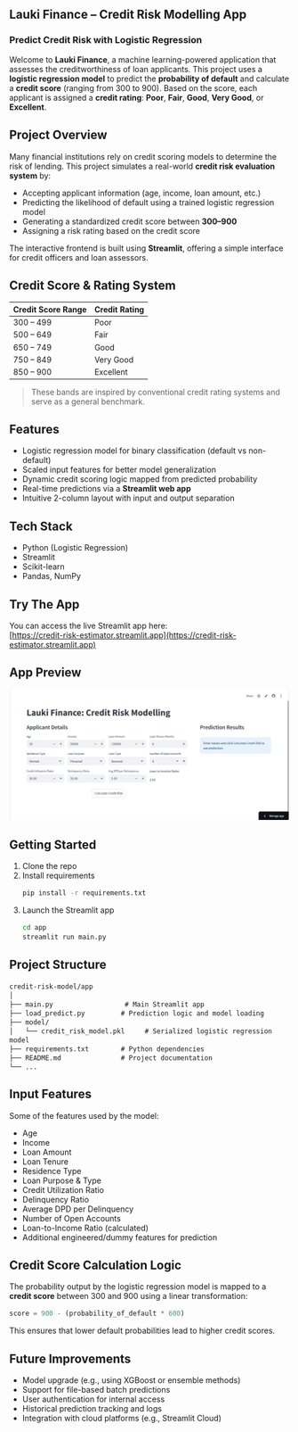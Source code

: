 ## Lauki Finance – Credit Risk Modelling App

### Predict Credit Risk with Logistic Regression

Welcome to **Lauki Finance**, a machine learning-powered application that assesses the creditworthiness of loan applicants. This project uses a **logistic regression model** to predict the **probability of default** and calculate a **credit score** (ranging from 300 to 900). Based on the score, each applicant is assigned a **credit rating**: **Poor**, **Fair**, **Good**, **Very Good**, or **Excellent**.


## Project Overview

Many financial institutions rely on credit scoring models to determine the risk of lending. This project simulates a real-world **credit risk evaluation system** by:

* Accepting applicant information (age, income, loan amount, etc.)
* Predicting the likelihood of default using a trained logistic regression model
* Generating a standardized credit score between **300–900**
* Assigning a risk rating based on the credit score

The interactive frontend is built using **Streamlit**, offering a simple interface for credit officers and loan assessors.



## Credit Score & Rating System

| Credit Score Range | Credit Rating |
|--------------------|----------------|
| 300 – 499          | Poor           |
| 500 – 649          | Fair           |
| 650 – 749          | Good           |
| 750 – 849          | Very Good      |
| 850 – 900          | Excellent      |

> These bands are inspired by conventional credit rating systems and serve as a general benchmark.



## Features

* Logistic regression model for binary classification (default vs non-default)
* Scaled input features for better model generalization
* Dynamic credit scoring logic mapped from predicted probability
* Real-time predictions via a **Streamlit web app**
* Intuitive 2-column layout with input and output separation



## Tech Stack

- Python (Logistic Regression)
- Streamlit
- Scikit-learn
- Pandas, NumPy

## Try The App
You can access the live Streamlit app here:  
[https://credit-risk-estimator.streamlit.app](https://credit-risk-estimator.streamlit.app)

## App Preview

![App Screenshot](app/credit_risk_predictor_app.png)



## Getting Started

1. Clone the repo
2. Install requirements  
   ```bash
   pip install -r requirements.txt
   ```
3. Launch the Streamlit app
    ```bash
    cd app
    streamlit run main.py
    ```



## Project Structure

```
credit-risk-model/app
│
├── main.py                  # Main Streamlit app
├── load_predict.py         # Prediction logic and model loading
├── model/
│   └── credit_risk_model.pkl     # Serialized logistic regression model
├── requirements.txt        # Python dependencies
├── README.md               # Project documentation
└── ...
```



## Input Features

Some of the features used by the model:

* Age
* Income
* Loan Amount
* Loan Tenure
* Residence Type
* Loan Purpose & Type
* Credit Utilization Ratio
* Delinquency Ratio
* Average DPD per Delinquency
* Number of Open Accounts
* Loan-to-Income Ratio (calculated)
* Additional engineered/dummy features for prediction



## Credit Score Calculation Logic

The probability output by the logistic regression model is mapped to a **credit score** between 300 and 900 using a linear transformation:

```python
score = 900 - (probability_of_default * 600)
```

This ensures that lower default probabilities lead to higher credit scores.



## Future Improvements

* Model upgrade (e.g., using XGBoost or ensemble methods)
* Support for file-based batch predictions
* User authentication for internal access
* Historical prediction tracking and logs
* Integration with cloud platforms (e.g., Streamlit Cloud)




